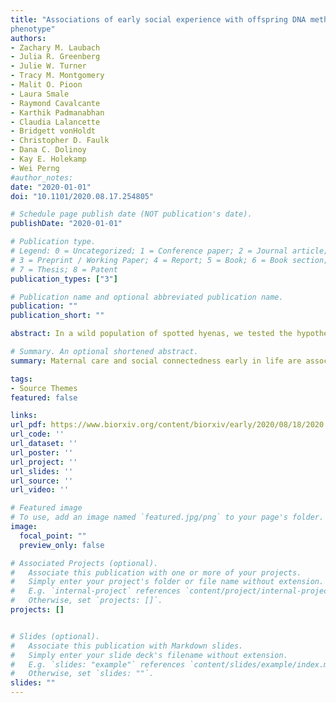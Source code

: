 ```yaml
---
title: "Associations of early social experience with offspring DNA methylation and later life stress
phenotype"
authors:
- Zachary M. Laubach
- Julia R. Greenberg
- Julie W. Turner
- Tracy M. Montgomery
- Malit O. Pioon
- Laura Smale
- Raymond Cavalcante
- Karthik Padmanabhan
- Claudia Lalancette
- Bridgett vonHoldt
- Christopher D. Faulk
- Dana C. Dolinoy
- Kay E. Holekamp
- Wei Perng
#author_notes:
date: "2020-01-01"
doi: "10.1101/2020.08.17.254805"

# Schedule page publish date (NOT publication's date).
publishDate: "2020-01-01"

# Publication type.
# Legend: 0 = Uncategorized; 1 = Conference paper; 2 = Journal article;
# 3 = Preprint / Working Paper; 4 = Report; 5 = Book; 6 = Book section;
# 7 = Thesis; 8 = Patent
publication_types: ["3"]

# Publication name and optional abbreviated publication name.
publication: ""
publication_short: ""

abstract: In a wild population of spotted hyenas, we tested the hypothesis that maternal care during the first year of life and social connectedness during two periods of early developmentlead to differences in DNA methylation and fecal glucocorticoid metabolites (fGCMs) later in life. We found that although maternal care and social connectedness during the communal den dependent period were not associated with fGCMs, greater social connectedness after hyenas leave their communal den is associated with lower adult fGCMs. Additionally, more maternal care and social connectedness after leaving the communal den corresponded with higher global (%CCGG) DNA methylation. Finally, we identified multiple DNA methylation biomarkers near genes involved in inflammation that may link maternal care and stress phenotype. Our findings suggest that both maternal care during the first year of life and social connections after leaving the den influence DNA methylation and contribute to a developmentally plastic stress response. 

# Summary. An optional shortened abstract.
summary: Maternal care and social connectedness early in life are associated with DNA methylation and future stress phenotype in spotted hyenas.

tags:
- Source Themes
featured: false

links:
url_pdf: https://www.biorxiv.org/content/biorxiv/early/2020/08/18/2020.08.17.254805.full.pdf
url_code: ''
url_dataset: ''
url_poster: ''
url_project: ''
url_slides: ''
url_source: ''
url_video: ''

# Featured image
# To use, add an image named `featured.jpg/png` to your page's folder. 
image:
  focal_point: ""
  preview_only: false

# Associated Projects (optional).
#   Associate this publication with one or more of your projects.
#   Simply enter your project's folder or file name without extension.
#   E.g. `internal-project` references `content/project/internal-project/index.md`.
#   Otherwise, set `projects: []`.
projects: []


# Slides (optional).
#   Associate this publication with Markdown slides.
#   Simply enter your slide deck's filename without extension.
#   E.g. `slides: "example"` references `content/slides/example/index.md`.
#   Otherwise, set `slides: ""`.
slides: ""
---
```



